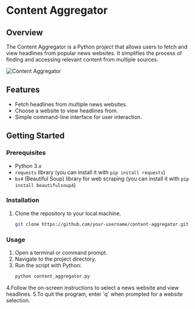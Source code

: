 # Content Aggregator

## Overview

The Content Aggregator is a Python project that allows users to fetch and view headlines from popular news websites. It simplifies the process of finding and accessing relevant content from multiple sources.

![Content Aggregator](https://github.com/kalisnetwork/content-aggregator/assets/106701723/596270fd-35cc-476f-83ff-96f870e1a907)

## Features

- Fetch headlines from multiple news websites.
- Choose a website to view headlines from.
- Simple command-line interface for user interaction.

## Getting Started

### Prerequisites

- Python 3.x
- `requests` library (you can install it with `pip install requests`)
- `bs4` (Beautiful Soup) library for web scraping (you can install it with `pip install beautifulsoup4`)

### Installation

1. Clone the repository to your local machine.

   ```bash
   git clone https://github.com/your-username/content-aggregator.git

### Usage
1. Open a terminal or command prompt.
2. Navigate to the project directory.
3. Run the script with Python:
   ```bash
   python content_aggregator.py
4.Follow the on-screen instructions to select a news website and view headlines.
5.To quit the program, enter 'q' when prompted for a website selection.
